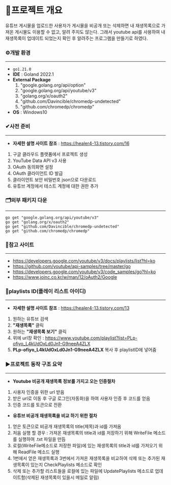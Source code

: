 # 🔎프로젝트 개요
유튜브 게시물을 업로드한 사용자가 게시물을 비공개 또는 삭제하면 내 재생목록으로 가져온 게시물도 이용할 수 없고, 알려 주지도 않는다.
그래서 youtube api를 사용하여 내 재생목록이 업데이트 되었는지 확인 후 알려주는 프로그램을 만들기로 하였다.

### ⚙개발 환경
***
- `go1.21.0`
- **IDE** : Goland 2022.1
- **External Package**
  1. "google.golang.org/api/option"
  2. "google.golang.org/api/youtube/v3"
  3. "golang.org/x/oauth2"
  4. "github.com/Davincible/chromedp-undetected"
  5. "github.com/chromedp/chromedp"
- **OS** : Windows10

### ✔사전 준비
***
- **자세한 설명 사이트 참조** : https://healer4-13.tistory.com/16
1. 구글 클라우드 플랫폼에서 프로젝트 생성
2. YouTube Data API v3 사용
3. OAuth 동의화면 설정
4. OAuth 클라이언트 ID 발급
5. 클라이언트 보안 비밀번호 json으로 다운로드
6. 유튜브 계정에서 테스트 계정에 대한 권한 추가

### 🗂외부 패키지 다운
***

    go get "google.golang.org/api/youtube/v3"
    go get "golang.org/x/oauth2"
    go get "github.com/Davincible/chromedp-undetected"
    go get "github.com/chromedp/chromedp"

### 📃참고 사이트
***
- https://developers.google.com/youtube/v3/docs/playlists/list?hl=ko
- https://github.com/youtube/api-samples/tree/master/go
- https://developers.google.com/youtube/v3/code_samples/go?hl=ko
- https://www.joinc.co.kr/w/man/12/oAuth2/Google

### 🔑playlists ID(플레이 리스트 아이디)
***
- **자세한 설명 사이트 참조** : https://healer4-13.tistory.com/13
1. 원하는 유튜브 검색
2. **"재생목록"** 클릭
3. 원하는 **"재생목록 보기"** 클릭
4. 위에 url창 확인 : https://www.youtube.com/playlist?list=PLp-ofiyo_L4kUdOxLd0Jn1-G9neeA4ZLX
5. **PLp-ofiyo_L4kUdOxLd0Jn1-G9neeA4ZLX** 복사 후 playlistID에 넣어줌

### ▶프로젝트 동작 구조 요약
***
- **Youtube 비공개 재생목록 정보를 가지고 오는 인증절차**
1. 사용자 인증을 위한 url 받음
2. 받은 url로 이동 후 구글 로그인(자동화)을 하여 사용자 인증 후 코드를 얻음
3. 인증 코드를 토큰으로 전환
- **유튜브 비공개 재생목록을 비교 하기 위한 절차**
1. 얻은 토큰으로 비공개 재생목록의 title(제목)과 id를 가져옴
2. 처음 실행 할 경우 : 가져온 재생목록의 title과 id를 저장하기 위해 WriteFile 메소드를 실행하여 .txt 파일을 만듬
3. 로컬(WriteFile메소드로 저장한 파일)에 있는 재생목록의 title과 id를 가져오기 위해 ReadFile 메소드 실행
4. 1번에서 얻은 재생목록과 3번에서 가져온 재생목록을 비교하여 삭제 또는 추가된 재생목록이 있는지 CheckPlaylists 메소드로 확인
5. 삭제 또는 추가할 리스트들을 로컬에 있는 파일에 UpdatePlaylists 메소드로 업데이트함(삭제된 재생목록이 있을시 메일로 알림)

